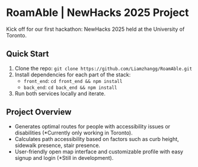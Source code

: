 # RoamAble | NewHacks 2025 Project

Kick off for our first hackathon: NewHacks 2025 held at the University of Toronto.

## Quick Start

1. Clone the repo: `git clone https://github.com/Liamzhangg/RoamAble.git`
2. Install dependencies for each part of the stack:
   - `front_end`: `cd front_end && npm install`
   - `back_end`: `cd back_end && npm install`
3. Run both services locally and iterate.

## Project Overview

- Generates optimal routes for people with accessibility issues or disabilities (*Currently only working in Toronto).
- Calculates path accessibility based on factors such as curb height, sidewalk presence, stair presence.
- User-friendly open map interface and customizable profile with easy signup and login (*Still in development).
